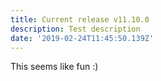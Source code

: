 ```yaml
---
title: Current release v11.10.0
description: Test description
date: '2019-02-24T11:45:50.139Z'
---
```


This seems like fun :)
